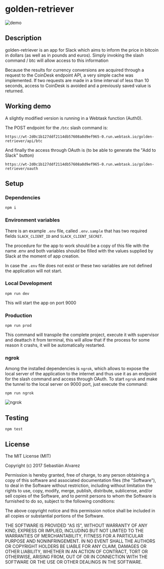 # golden-retriever

![demo](https://i.imgur.com/BJaKKyc.jpg)

## Description

golden-retriever is an app for Slack which aims to inform the price in bitcoin 
in dollars (as well as in pounds and euros).
Simply invoking the slash command / btc will allow access to this information

Because the results for currency conversions are acquired through a request to 
the CoinDesk endpoint API, a very simple cache was implemented.
If two requests are made in a time interval of less than 10 seconds, access to CoinDesk 
is avoided and a previously saved value is returned.

## Working demo

A slightly modified version is running in a Webtask function (Auth0).

The POST endpoint for the `/btc` slash command is:
```
https://wt-2d0c1b127ddf2114db57608a0d9ef965-0.run.webtask.io/golden-retriever/api/btc
```

And finally the access through OAuth is (to be able to generate the "Add to Slack" button)
```
https://wt-2d0c1b127ddf2114db57608a0d9ef965-0.run.webtask.io/golden-retriever/oauth
```

## Setup

### Dependencies

```
npm i
```

### Environment variables

There is an example `.env` file, called `.env.sample` that has two required fields 
`SLACK_CLIENT_ID` and `SLACK_CLIENT_SECRET`.

The procedure for the app to work should be a copy of this file with the name .env 
and both variables should be filled with the values supplied by Slack at the moment of app creation.

In case the `.env` file does not exist or these two variables are not defined the application will not start.

### Local Development

```
npm run dev
```
This will start the app on port 9000

### Production

```
npm run prod
```
This command will transpile the complete project, execute it with supervisor and deattach it from terminal, this 
will allow that if the process for some reason it crashs, it will be automatically restarted.

### ngrok

Among the installed dependencies is `ngrok`, which allows to expose the local server of the application 
to the internet and thus use it as an endpoint for the slash command and access through OAuth.
To start `ngrok` and make the tunnel to the local server on 9000 port, just execute the command:

```
npm run ngrok
```

![ngrok](https://i.imgur.com/pd1feoS.jpg)


## Testing

```
npm test
```

## License
 
The MIT License (MIT)

Copyright (c) 2017 Sebastián Alvarez

Permission is hereby granted, free of charge, to any person obtaining a copy of this software and associated documentation files (the "Software"), to deal in the Software without restriction, including without limitation the rights to use, copy, modify, merge, publish, distribute, sublicense, and/or sell copies of the Software, and to permit persons to whom the Software is furnished to do so, subject to the following conditions:

The above copyright notice and this permission notice shall be included in all copies or substantial portions of the Software.

THE SOFTWARE IS PROVIDED "AS IS", WITHOUT WARRANTY OF ANY KIND, EXPRESS OR IMPLIED, INCLUDING BUT NOT LIMITED TO THE WARRANTIES OF MERCHANTABILITY, FITNESS FOR A PARTICULAR PURPOSE AND NONINFRINGEMENT. IN NO EVENT SHALL THE AUTHORS OR COPYRIGHT HOLDERS BE LIABLE FOR ANY CLAIM, DAMAGES OR OTHER LIABILITY, WHETHER IN AN ACTION OF CONTRACT, TORT OR OTHERWISE, ARISING FROM, OUT OF OR IN CONNECTION WITH THE SOFTWARE OR THE USE OR OTHER DEALINGS IN THE SOFTWARE.
